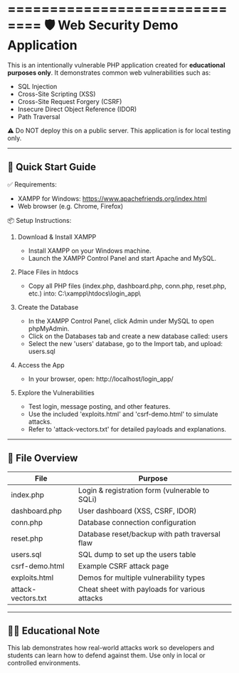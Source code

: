 ==============================
🛡️ Web Security Demo Application
==============================

This is an intentionally vulnerable PHP application created for **educational purposes only**. 
It demonstrates common web vulnerabilities such as:

- SQL Injection
- Cross-Site Scripting (XSS)
- Cross-Site Request Forgery (CSRF)
- Insecure Direct Object Reference (IDOR)
- Path Traversal

⚠️ Do NOT deploy this on a public server. This application is for local testing only.

------------------------------
🚀 Quick Start Guide
------------------------------

✅ Requirements:
- XAMPP for Windows: https://www.apachefriends.org/index.html
- Web browser (e.g. Chrome, Firefox)

📦 Setup Instructions:

1. Download & Install XAMPP
   - Install XAMPP on your Windows machine.
   - Launch the XAMPP Control Panel and start Apache and MySQL.

2. Place Files in htdocs
   - Copy all PHP files (index.php, dashboard.php, conn.php, reset.php, etc.) into:
     C:\xampp\htdocs\login_app\

3. Create the Database
   - In the XAMPP Control Panel, click Admin under MySQL to open phpMyAdmin.
   - Click on the Databases tab and create a new database called:
     users
   - Select the new 'users' database, go to the Import tab, and upload:
     users.sql

4. Access the App
   - In your browser, open:
     http://localhost/login_app/

5. Explore the Vulnerabilities
   - Test login, message posting, and other features.
   - Use the included 'exploits.html' and 'csrf-demo.html' to simulate attacks.
   - Refer to 'attack-vectors.txt' for detailed payloads and explanations.

------------------------------
📁 File Overview
------------------------------

| File               | Purpose                                               |
|--------------------|-------------------------------------------------------|
| index.php          | Login & registration form (vulnerable to SQLi)       |
| dashboard.php      | User dashboard (XSS, CSRF, IDOR)                      |
| conn.php           | Database connection configuration                    |
| reset.php          | Database reset/backup with path traversal flaw       |
| users.sql          | SQL dump to set up the users table                   |
| csrf-demo.html     | Example CSRF attack page                             |
| exploits.html      | Demos for multiple vulnerability types               |
| attack-vectors.txt | Cheat sheet with payloads for various attacks        |

------------------------------
👨‍🏫 Educational Note
------------------------------

This lab demonstrates how real-world attacks work so developers and students 
can learn how to defend against them. Use only in local or controlled environments.
